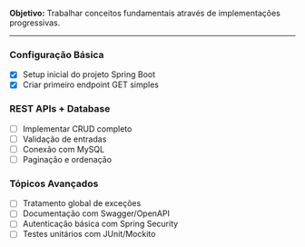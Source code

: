 
**Objetivo:** Trabalhar conceitos fundamentais através de implementações progressivas.

---

###  Configuração Básica
- [x] Setup inicial do projeto Spring Boot
- [x] Criar primeiro endpoint GET simples

###  REST APIs + Database
- [ ] Implementar CRUD completo
- [ ] Validação de entradas
- [ ] Conexão com MySQL
- [ ] Paginação e ordenação

###  Tópicos Avançados
- [ ] Tratamento global de exceções
- [ ] Documentação com Swagger/OpenAPI
- [ ] Autenticação básica com Spring Security
- [ ] Testes unitários com JUnit/Mockito
